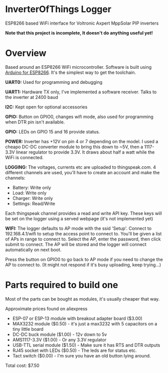 # InverterOfThings Logger
ESP8266 based WiFi interface for Voltronic Axpert MppSolar PIP inverters

**Note that this project is incomplete, It doesn't do anything useful yet!**

# Overview
Based around an ESP8266 WiFi microcontroller.
Software is built using [Arduino for ESP8266](https://github.com/esp8266/Arduino). It's the simplest way to get the toolchain.

**UART0:** Used for programming and debugging

**UART1:** Hardware TX only, I've implemented a software receiver. Talks to the inverter at 2400 baud

**I2C:** Kept open for optional accessories

**GPIO:** Button on GPIO0, changes wifi mode, also used for programming when DTR pin isn't available.

**GPIO:** LEDs on GPIO 15 and 16 provide status.

**POWER:** Inverter has +12V on pin 4 or 7 depending on the model. I used a cheapo DC-DC converter module to bring this down to ~5V, then a 1117-3.3V linear regulator to provide 3.3V. It draws about half a watt while the WiFi is connected.

**LOGGING:** The voltages, currents etc are uploaded to thingspeak.com. 4 different channels are used, you'll have to create an account and make the channels:
- Battery: Write only
- Load: Write only
- Charger: Write only
- Settings: Read/Write

Each thingspeak channel provides a read and write API key. These keys will be set on the logger using a served webpage (it's not implemented yet)

**WIFI:** The logger defaults to AP mode with the ssid 'Setup'. Connect to 192.168.4.1/wifi to setup the access point to connect to. You'll be given a list of APs in range to connect to. Select the AP, enter the password, then click submit to connect. The AP will be stored and the logger will connect automatically on next boot.

Press the button on GPIO0 to go back to AP mode if you need to change the AP to connect to. (It might not respond if it's busy uploading, keep trying...)

# Parts required to build one

Most of the parts can be bought as modules, it's usually cheaper that way.

Approximate prices found on aliexpress
- ESP-07 or ESP-13 module with breakout adapter board ($3.00)
- MAX3232 module ($0.50) - it's just a max3232 with 5 capacitors on a tiny little board
- DC-DC buck module ($1.00) - 12v down to 5v
- AMS1117-3.3V ($1.00) - Or any 3.3V regulator
- USB-TTL serial module ($1.50) - Make sure it has RTS and DTR outputs
- RJ45 socket with LEDs ($0.50) - The leds are for status etc.
- Tact switch ($0.00) - I'm sure you have an old button lying around.

Total cost: $7.50
